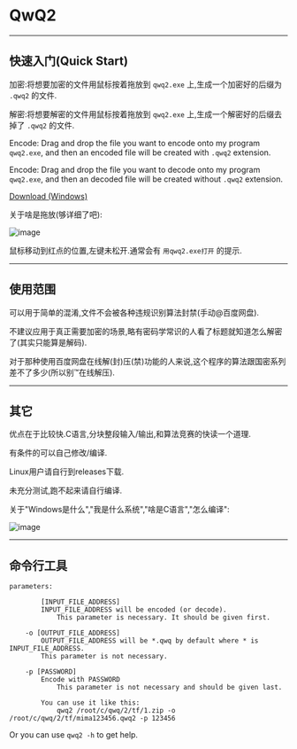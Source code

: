 # QwQ2
---
快速入门(Quick Start)
---
加密:将想要加密的文件用鼠标按着拖放到 `qwq2.exe` 上,生成一个加密好的后缀为 `.qwq2` 的文件.

解密:将想要解密的文件用鼠标按着拖放到 `qwq2.exe` 上,生成一个解密好的后缀去掉了 `.qwq2` 的文件.

Encode: Drag and drop the file you want to encode onto my program `qwq2.exe`, and then an encoded file will be created with `.qwq2` extension.

Encode: Drag and drop the file you want to decode onto my program `qwq2.exe`, and then an decoded file will be created without `.qwq2` extension.

[Download (Windows)](https://github.com/userElaina/naive-confuse/releases/download/0.0.3/qwq2.exe)

关于啥是拖放(够详细了吧):

![image](https://user-images.githubusercontent.com/80948381/116979948-379f8480-acf8-11eb-834f-99e05fc11c30.png)

鼠标移动到红点的位置,左键未松开.通常会有 `用qwq2.exe打开` 的提示.

---
使用范围
---
可以用于简单的混淆,文件不会被各种违规识别算法封禁(手动@百度网盘).

不建议应用于真正需要加密的场景,略有密码学常识的人看了标题就知道怎么解密了(其实只能算是解码).

对于那种使用百度网盘在线解(封)压(禁)功能的人来说,这个程序的算法跟国密系列差不了多少(所以别™在线解压).

---
其它
---
优点在于比较快.C语言,分块整段输入/输出,和算法竞赛的快读一个道理.

有条件的可以自己修改/编译.

Linux用户请自行到releases下载.

未充分测试,跑不起来请自行编译.

关于"Windows是什么","我是什么系统","啥是C语言","怎么编译":

![image](https://user-images.githubusercontent.com/80948381/116978771-beebf880-acf6-11eb-9894-f5f7a1a280f9.png)

---
命令行工具
---
```
parameters:

    	[INPUT_FILE_ADDRESS]
		INPUT_FILE_ADDRESS will be encoded (or decode).
    		This parameter is necessary. It should be given first.
	
	-o [OUTPUT_FILE_ADDRESS]
		OUTPUT_FILE_ADDRESS will be *.qwq by default where * is INPUT_FILE_ADDRESS.
		This parameter is not necessary.
	
	-p [PASSWORD]
		Encode with PASSWORD
    		This parameter is not necessary and should be given last.
	
    	You can use it like this:
    		qwq2 /root/c/qwq/2/tf/1.zip -o /root/c/qwq/2/tf/mima123456.qwq2 -p 123456
```
Or you can use `qwq2 -h` to get help.
      
